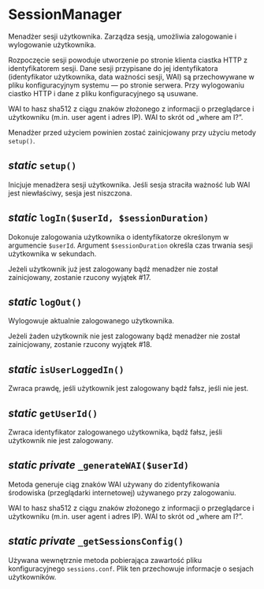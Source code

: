 SessionManager
===

Menadżer sesji użytkownika. Zarządza sesją, umożliwia zalogowanie i wylogowanie użytkownika.

Rozpoczęcie sesji powoduje utworzenie po stronie klienta ciastka HTTP z identyfikatorem sesji. Dane sesji przypisane do jej identyfikatora (identyfikator użytkownika, data ważności sesji, WAI) są przechowywane w pliku konfiguracyjnym systemu — po stronie serwera. Przy wylogowaniu ciastko HTTP i dane z pliku konfiguracyjnego są usuwane.

WAI to hasz sha512 z ciągu znaków złożonego z informacji o przeglądarce i użytkowniku (m.in. user agent i adres IP). WAI to skrót od „where am I?”.

Menadżer przed użyciem powinien zostać zainicjowany przy użyciu metody `setup()`.

## *static* `setup()`

Inicjuje menadżera sesji użytkownika. Jeśli sesja straciła ważność lub WAI jest niewłaściwy, sesja jest niszczona.

## *static* `logIn($userId, $sessionDuration)`

Dokonuje zalogowania użytkownika o identyfikatorze określonym w argumencie `$userId`. Argument `$sessionDuration` określa czas trwania sesji użytkownika w sekundach.

Jeżeli użytkownik już jest zalogowany bądź menadżer nie został zainicjowany, zostanie rzucony wyjątek #17.

## *static* `logOut()`

Wylogowuje aktualnie zalogowanego użytkownika.

Jeżeli żaden użytkownik nie jest zalogowany bądź menadżer nie został zainicjowany, zostanie rzucony wyjątek #18.

## *static* `isUserLoggedIn()`

Zwraca prawdę, jeśli użytkownik jest zalogowany bądź fałsz, jeśli nie jest.

## *static* `getUserId()`

Zwraca identyfikator zalogowanego użytkownika, bądź fałsz, jeśli użytkownik nie jest zalogowany.

## *static private* `_generateWAI($userId)`

Metoda generuje ciąg znaków WAI używany do zidentyfikowania środowiska (przeglądarki internetowej) używanego przy zalogowaniu.

WAI to hasz sha512 z ciągu znaków złożonego z informacji o przeglądarce i użytkowniku (m.in. user agent i adres IP). WAI to skrót od „where am I?”.

## *static private* `_getSessionsConfig()`

Używana wewnętrznie metoda pobierająca zawartość pliku konfiguracyjnego `sessions.conf`. Plik ten przechowuje informacje o sesjach użytkowników.